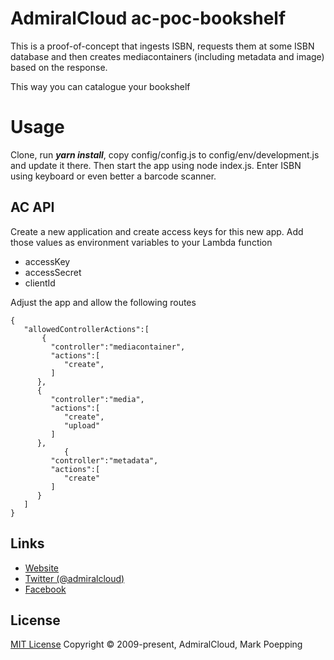 # AdmiralCloud ac-poc-bookshelf
This is a proof-of-concept that ingests ISBN, requests them at some ISBN database and then creates mediacontainers (including metadata and image) based on the response.

This way you can catalogue your bookshelf

# Usage
Clone, run ***yarn install***, copy config/config.js to config/env/development.js and update it there. Then start the app using node index.js. Enter ISBN using keyboard or even better a barcode scanner. 


## AC API
Create a new application and create access keys for this new app. Add those values as environment variables to your Lambda function
+ accessKey
+ accessSecret
+ clientId

Adjust the app and allow the following routes
```
{
   "allowedControllerActions":[
       {
         "controller":"mediacontainer",
         "actions":[
            "create",
         ]
      },
      {
         "controller":"media",
         "actions":[
            "create",
            "upload"
         ]
      },
            {
         "controller":"metadata",
         "actions":[
            "create"
         ]
      }
   ]
}
```

## Links
- [Website](https://www.admiralcloud.com/)
- [Twitter (@admiralcloud)](https://twitter.com/admiralcloud)
- [Facebook](https://www.facebook.com/MediaAssetManagement/)


## License
[MIT License](https://opensource.org/licenses/MIT) Copyright © 2009-present, AdmiralCloud, Mark Poepping
